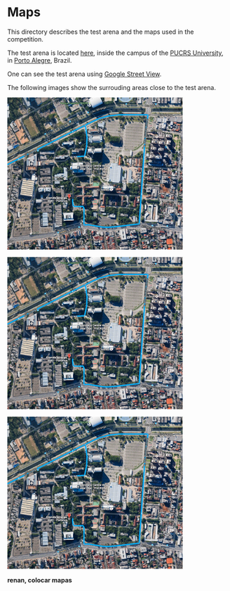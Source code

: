 # Maps

This directory describes the test arena and the maps used in the competition.

The test arena is located [here](https://www.google.com.br/maps/@-30.0603226,-51.1739665,19.75z),
inside the campus of the [PUCRS University](http://www.pucrs.br/_includes/campus-mapa/), in [Porto Alegre](http://wikitravel.org/en/Porto_Alegre), Brazil.

One can see the test arena using [Google Street View](https://www.google.com.br/maps/@-30.0600624,-51.173912,3a,75y,126.31h,90t/data=!3m8!1e1!3m6!1s-J7YvUjKo0IA%2FWEHLX-pZdNI%2FAAAAAAAACQI%2F6L-X6GuuOyMV0dii17nr_1RAkNR39omWgCLIB!2e4!3e11!6s%2F%2Flh6.googleusercontent.com%2F-J7YvUjKo0IA%2FWEHLX-pZdNI%2FAAAAAAAACQI%2F6L-X6GuuOyMV0dii17nr_1RAkNR39omWgCLIB%2Fw203-h100-k-no-pi-0-ya227.33194-ro0-fo100%2F!7i9728!8i4864).

The following images show the surrouding areas close to the test arena.

![Alt text](./pucrs.png?raw=true "PUCRS")

![Alt text](./pucrs.png?raw=true "Near the test arena")

![Alt text](./pucrs.png?raw=true "Inside the test arena")



**renan, colocar mapas**

 
